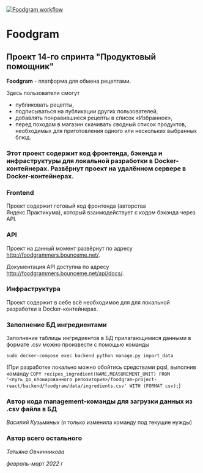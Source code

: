[![Foodgram workflow](https://github.com/tanja-ovc/foodgram-project-react/actions/workflows/foodgram_workflow.yml/badge.svg)](https://github.com/tanja-ovc/foodgram-project-react/actions/workflows/foodgram_workflow.yml)

# Foodgram
## Проект 14-го спринта "Продуктовый помощник" 

**Foodgram** - платформа для обмена рецептами.

Здесь пользователи смогут 
- публиковать рецепты,
- подписываться на публикации других пользователей,
- добавлять понравившиеся рецепты в список «Избранное»,
- перед походом в магазин скачивать сводный список продуктов, необходимых для приготовления одного или нескольких выбранных блюд.

### Этот проект содержит код фронтенда, бэкенда и инфраструктуры для локальной разработки в Docker-контейнерах. Развёрнут проект на удалённом сервере в Docker-контейнерах.

### Frontend

Проект содержит готовый код фронтенда (авторства Яндекс.Практикума), который взаимодействует с кодом бэкэнда через API.

### API

Проект на данный момент развёрнут по адресу http://foodgrammers.bounceme.net/.

Документация API доступна по адресу http://foodgrammers.bounceme.net/api/docs/.

### Инфраструктура

Проект содержит в себе всё необходимое для для локальной разработки в Docker-контейнерах.

### Заполнение БД ингредиентами

Заполнение таблицы ингредиентов в БД прилагающимися данными в формате .csv можно произвести с помощью команды

```sudo docker-compose exec backend python manage.py import_data```

(При разработке локально можно обойтись средствами pqsl, выполнив команду
```COPY recipes_ingredient(NAME,MEASUREMENT_UNIT) FROM '<путь_до_клонированного репозитория>/foodgram-project-react/backend/foodgram/data/ingredients.csv' WITH (FORMAT csv);```)


### Автор кода management-команды для загрузки данных из .csv файла в БД

_Василий Кузьминых_ (я только изменила команду под текущие нужды)

### Автор всего остального

_Татьяна Овчинникова_

_февраль-март 2022 г_
